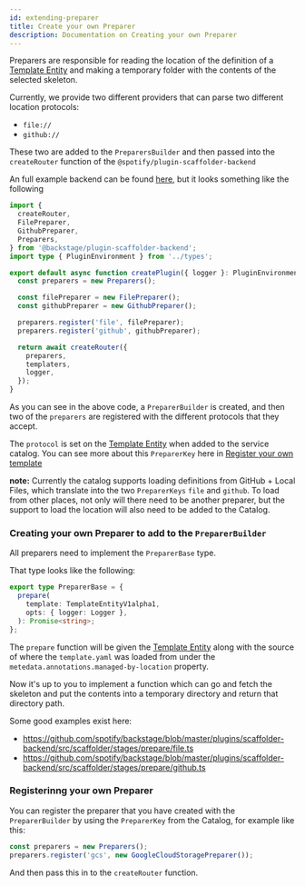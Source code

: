 ```yaml
---
id: extending-preparer
title: Create your own Preparer
description: Documentation on Creating your own Preparer
---
```


Preparers are responsible for reading the location of the definition of a
[Template Entity](../../software-catalog/descriptor-format.md#kind-template) and
making a temporary folder with the contents of the selected skeleton.

Currently, we provide two different providers that can parse two different
location protocols:

- `file://`
- `github://`

These two are added to the `PreparersBuilder` and then passed into the
`createRouter` function of the `@spotify/plugin-scaffolder-backend`

An full example backend can be found
[here](https://github.com/spotify/backstage/blob/d91c10f654475a60829fa33a5c81018e517a319a/packages/backend/src/plugins/scaffolder.ts),
but it looks something like the following

```ts
import {
  createRouter,
  FilePreparer,
  GithubPreparer,
  Preparers,
} from '@backstage/plugin-scaffolder-backend';
import type { PluginEnvironment } from '../types';

export default async function createPlugin({ logger }: PluginEnvironment) {
  const preparers = new Preparers();

  const filePreparer = new FilePreparer();
  const githubPreparer = new GithubPreparer();

  preparers.register('file', filePreparer);
  preparers.register('github', githubPreparer);

  return await createRouter({
    preparers,
    templaters,
    logger,
  });
}
```

As you can see in the above code, a `PreparerBuilder` is created, and then two
of the `preparers` are registered with the different protocols that they accept.

The `protocol` is set on the
[Template Entity](../../software-catalog/descriptor-format.md#kind-template)
when added to the service catalog. You can see more about this `PreparerKey`
here in [Register your own template](../adding-templates.md)

**note:** Currently the catalog supports loading definitions from GitHub + Local
Files, which translate into the two `PreparerKeys` `file` and `github`. To load
from other places, not only will there need to be another preparer, but the
support to load the location will also need to be added to the Catalog.

### Creating your own Preparer to add to the `PreparerBuilder`

All preparers need to implement the `PreparerBase` type.

That type looks like the following:

```ts
export type PreparerBase = {
  prepare(
    template: TemplateEntityV1alpha1,
    opts: { logger: Logger },
  ): Promise<string>;
};
```

The `prepare` function will be given the
[Template Entity](../../software-catalog/descriptor-format.md#kind-template)
along with the source of where the `template.yaml` was loaded from under the
`metedata.annotations.managed-by-location` property.

Now it's up to you to implement a function which can go and fetch the skeleton
and put the contents into a temporary directory and return that directory path.

Some good examples exist here:

- https://github.com/spotify/backstage/blob/master/plugins/scaffolder-backend/src/scaffolder/stages/prepare/file.ts
- https://github.com/spotify/backstage/blob/master/plugins/scaffolder-backend/src/scaffolder/stages/prepare/github.ts

### Registerinng your own Preparer

You can register the preparer that you have created with the `PreparerBuilder`
by using the `PreparerKey` from the Catalog, for example like this:

```ts
const preparers = new Preparers();
preparers.register('gcs', new GoogleCloudStoragePreparer());
```

And then pass this in to the `createRouter` function.
